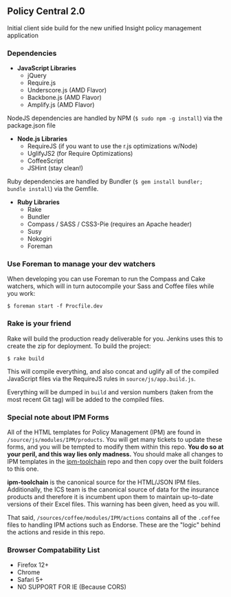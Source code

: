 ## Policy Central 2.0

Initial client side build for the new unified Insight policy management application

### Dependencies

* __JavaScript Libraries__
	* jQuery
	* Require.js
	* Underscore.js (AMD Flavor)
	* Backbone.js (AMD Flavor)
	* Amplify.js (AMD Flavor)

NodeJS dependencies are handled by NPM (`$ sudo npm -g install`) via
the package.json file

* __Node.js Libraries__
	* RequireJS (if you want to use the r.js optimizations w/Node)
	* UglifyJS2 (for Require Optimizations)
	* CoffeeScript
    * JSHint (stay clean!)

Ruby dependencies are handled by Bundler (`$ gem install bundler;
bundle install`) via the Gemfile.

* __Ruby Libraries__
	* Rake
	* Bundler
	* Compass / SASS / CSS3-Pie (requires an Apache header)
	* Susy
    * Nokogiri
    * Foreman

### Use Foreman to manage your dev watchers

When developing you can use Foreman to run the Compass and Cake
watchers, which will in turn autocompile your Sass and Coffee files
while you work:

`$ foreman start -f Procfile.dev`

### Rake is your friend

Rake will build the production ready deliverable for you. Jenkins uses
this to create the zip for deployment. To build the project:

`$ rake build`

This will compile everything, and also concat and uglify all of the
compiled JavaScript files via the RequireJS rules in
`source/js/app.build.js`.

Everything will be dumped in `build` and version numbers (taken from
the most recent Git tag) will be added to the compiled files.

### Special note about IPM Forms

All of the HTML templates for Policy Management (IPM) are found in `/source/js/modules/IPM/products`. You will get many tickets to update these forms, and you will be tempted to modify them within this repo. **You do so at your peril, and this way lies only madness.** You should make all changes to IPM templates in the [ipm-toolchain](https://github.com/icg360/ipm-toolchain) repo and then copy over the built folders to this one.

**ipm-toolchain** is the canonical source for the HTML/JSON IPM files. Additionally, the ICS team is the canonical source of data for the insurance products and therefore it is incumbent upon them to maintain up-to-date versions of their Excel files. This warning has been given, heed as you will.

That said, `/sources/coffee/modules/IPM/actions` contains all of the `.coffee` files to handling IPM actions such as Endorse. These are the "logic" behind the actions and reside in this repo. 

### Browser Compatability List

* Firefox 12+
* Chrome
* Safari 5+
* NO SUPPORT FOR IE (Because CORS)
